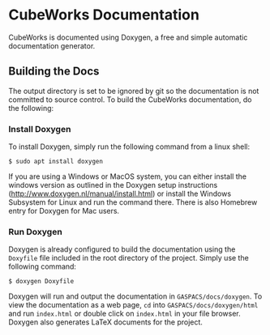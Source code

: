 # CubeWorks Documentation

CubeWorks is documented using Doxygen, a free and simple automatic documentation generator.  

## Building the Docs

The output directory is set to be ignored by git so the documentation is not committed to source control.  To build the CubeWorks documentation, do the following:

### Install Doxygen

To install Doxygen, simply run the following command from a linux shell:

`$ sudo apt install doxygen`

If you are using a Windows or MacOS system, you can either install the windows version as outlined in the Doxygen setup instructions (http://www.doxygen.nl/manual/install.html) or install the Windows Subsystem for Linux and run the command there. There is also Homebrew entry for Doxygen for Mac users.  

### Run Doxygen

Doxygen is already configured to build the documentation using the `Doxyfile` file included in the root directory of the project.  Simply use the following command:

`$ doxygen Doxyfile`

Doxygen will run and output the documentation in `GASPACS/docs/doxygen`.  To view the documentation as a web page, `cd` into `GASPACS/docs/doxygen/html` and run `index.html` or double click on `index.html` in your file browser.  Doxygen also generates LaTeX documents for the project.   
